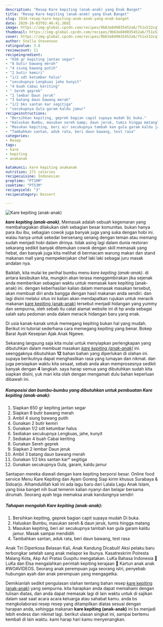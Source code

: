 ```yaml
---
description: "Resep Kare kepiting (anak-anak) yang Enak Banget"
title: "Resep Kare kepiting (anak-anak) yang Enak Banget"
slug: 1934-resep-kare-kepiting-anak-anak-yang-enak-banget
date: 2020-10-03T02:46:41.369Z
image: https://img-global.cpcdn.com/recipes/9b63e849035452a6/751x532cq70/kare-kepiting-anak-anak-foto-resep-utama.jpg
thumbnail: https://img-global.cpcdn.com/recipes/9b63e849035452a6/751x532cq70/kare-kepiting-anak-anak-foto-resep-utama.jpg
cover: https://img-global.cpcdn.com/recipes/9b63e849035452a6/751x532cq70/kare-kepiting-anak-anak-foto-resep-utama.jpg
author: Stella Stevenson
ratingvalue: 3.8
reviewcount: 11
recipeingredient:
- "650 gr kepiting jantan segar"
- "8 butir bawang merah"
- "4 siung bawang putih"
- "2 butir kemiri"
- "1/2 sdt ketumbar halus"
- "secukupnya Lengkuas jahe kunyit"
- "4 buah Cabai keriting"
- " Sereh geprek"
- "2 lembar Daun jeruk"
- "3 batang daun bawang merah"
- "1/2 bks santan kar segitiga"
- "secukupnya Gula garam kaldu jamur"
recipeinstructions:
- "Bersihkan kepiting, geprek bagian capit supaya mudah Di buka."
- "Haluskan Bumbu, masukan sereh &amp; daun jeruk, tumis hingga matang"
- "Masukan kepiting, beri air secukupnya tambah kan gula garam kaldu jamur. Masak sampai mendidih"
- "Tambahkan santan, aduk rata, beri daun bawang, test rasa"
categories:
- Resep
tags:
- kare
- kepiting
- anakanak

katakunci: kare kepiting anakanak 
nutrition: 271 calories
recipecuisine: Indonesian
preptime: "PT10M"
cooktime: "PT53M"
recipeyield: "3"
recipecategory: Dessert

---
```



![Kare kepiting (anak-anak)](https://img-global.cpcdn.com/recipes/9b63e849035452a6/751x532cq70/kare-kepiting-anak-anak-foto-resep-utama.jpg)

<b><i>kare kepiting (anak-anak)</i></b>, Memasak adalah sebuah kegemaran yang membahagiakan dilakukan oleh sebagian besar komunitas. bukan hanya para ibu ibu, sebagian cowok juga banyak juga yang suka dengan hobi ini. walau hanya untuk sekedar bersenang senang dengan teman atau memang sudah menjadi hobi dalam dirinya. tidak asing lagi dalam dunia restoran sekarang sedikit banyak ditemukan cowok dengan skill memasak yang hebat, dan banyak juga kita melihat di bermacam warung makan dan stand makanan mall yang mempekerjakan chef laki laki sebagai juru masak andalan nya.

Baiklah, kita mulai ke perihal bumbu menu <i>kare kepiting (anak-anak)</i>. di antara kesibukan kita, mungkin akan terasa menggembirakan jika sejenak anda memberikan sebagian waktu untuk memasak kare kepiting (anak-anak) ini. dengan keberhasilan kalian dalam memasak masakan tersebut, akan membuat diri anda bangga dengan hasil makanan anda sendiri. dan lagi disini melalui situs ini kalian akan mendapatkan rujukan untuk meracik makanan <u>kare kepiting (anak-anak)</u> tersebut menjadi hidangan yang yummy dan sempurna, oleh sebab itu catat alamat website ini di hp anda sebagai salah satu pedoman anda dalam meracik hidangan baru yang enak.

Di usia kanak-kanak untuk memegang kepiting bukan hal yang mudah. Berikut ini tutorial sederhana cara memegang kepiting yang benar. Bokep Barat Ayah Kesepian Ajak Anak Ngewe.


Sekarang langsung saja kita mulai untuk menyiapkan perlengkapan yang dibutuhkan dalam membuat masakan <u><i>kare kepiting (anak-anak)</i></u> ini. seenggaknya dibutuhkan <b>12</b> bahan bahan yang diperlukan di olahan ini. supaya berikutnya dapat menghasilkan rasa yang lumayan dan nikmat. dan juga persiapkan waktu kita sesaat, sebab anda akan memprosesnya sedikit banyak dengan <b>4</b> langkah. saya harap semua yang dibutuhkan sudah kita siapkan disini, yuk mari kita olah dengan mengamati dulu bahan keperluan dibawah ini.

<!--inarticleads1-->

##### Komposisi dan bumbu-bumbu yang dibutuhkan untuk pembuatan Kare kepiting (anak-anak):

1. Siapkan 650 gr kepiting jantan segar
1. Siapkan 8 butir bawang merah
1. Ambil 4 siung bawang putih
1. Gunakan 2 butir kemiri
1. Gunakan 1/2 sdt ketumbar halus
1. Sediakan secukupnya Lengkuas, jahe, kunyit
1. Sediakan 4 buah Cabai keriting
1. Gunakan  Sereh geprek
1. Siapkan 2 lembar Daun jeruk
1. Ambil 3 batang daun bawang merah
1. Gunakan 1/2 bks santan kar* segitiga
1. Gunakan secukupnya Gula, garam, kaldu jamur


Santapan mereka diawali dengan kare kepiting berporsi besar. Online food service Menu Kare Kepiting dan Ayam Goreng Siap kirim khusus Surabaya &amp; Sidoarjo. Alhamdulillah kali ini ada lagu baru dari Lalala Lagu Anak Islam, yang bisa banget nih buat temenin kalian nyanyi dan belajar bersama dirumah. Seorang ayah tega memaksa anak kandungnya sendiri 

<!--inarticleads2-->

##### Tahapan mengolah Kare kepiting (anak-anak):

1. Bersihkan kepiting, geprek bagian capit supaya mudah Di buka.
1. Haluskan Bumbu, masukan sereh &amp; daun jeruk, tumis hingga matang
1. Masukan kepiting, beri air secukupnya tambah kan gula garam kaldu jamur. Masak sampai mendidih
1. Tambahkan santan, aduk rata, beri daun bawang, test rasa


Anak Tiri Diperkosa Belasan Kali, Anak Kandung Dicabuli! Aksi pelaku baru terbongkar setelah sang anak melapor ke ibunya. Kasatreskrim Polresta Malang Kota, Akp Azi Pratas Guspitu mengatakan. LuKa Bahasa Indonesia 🦓 LuKa dan Elsa mengalahkan perintah kepiting kerajaan 🦷 Kartun anak anak #WOAVIDEOS. Seorang anak perempuan juga seorang istri, penyebab hubungan ayah dan anak perempuan yang mengagetka. 

Demikianlah sedikit pengulasan olahan tentang bahan resep <u>kare kepiting (anak-anak)</u> yang sempurna. kita harapkan anda dapat memahami dengan tulisan diatas, dan anda dapat memasak lagi di lain waktu untuk di sajikan dalam saat saat acara acara keluarga atau sahabat kamu. anda bs mengkolaborasi resep resep yang ditampilkan diatas sesuai dengan harapan anda, sehingga makanan <b>kare kepiting (anak-anak)</b> ini bs menjadi lebih endess dan nikmat lagi. berikut ulasan singkat ini, sampai bertemu kembali di lain waktu. kami harap hari kamu menyenangkan.
